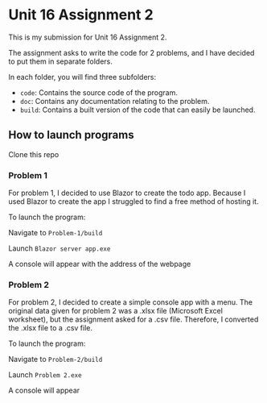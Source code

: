 # Unit 16 Assignment 2

This is my submission for Unit 16 Assignment 2.

The assignment asks to write the code for 2 problems, and I have decided to put them in separate folders.

In each folder, you will find three subfolders:

- `code`: Contains the source code of the program.
- `doc`: Contains any documentation relating to the problem.
- `build`: Contains a built version of the code that can easily be launched.

## How to launch programs

Clone this repo

### Problem 1

For problem 1, I decided to use Blazor to create the todo app. Because I used Blazor to create the app I struggled to find a free method of hosting it.

To launch the program:

Navigate to `Problem-1/build`

Launch `Blazor server app.exe`

A console will appear with the address of the webpage

### Problem 2

For problem 2, I decided to create a simple console app with a menu.
The original data given for problem 2 was a .xlsx file (Microsoft Excel worksheet), but the assignment asked for a .csv file. Therefore, I converted the .xlsx file to a .csv file.

To launch the program:

Navigate to `Problem-2/build`

Launch `Problem 2.exe`

A console will appear
